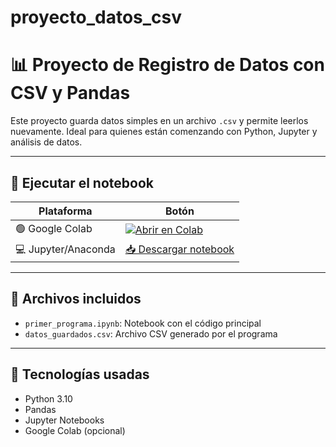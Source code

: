# proyecto_datos_csv
# 📊 Proyecto de Registro de Datos con CSV y Pandas

Este proyecto guarda datos simples en un archivo `.csv` y permite leerlos nuevamente. Ideal para quienes están comenzando con Python, Jupyter y análisis de datos.

---

## 🚀 Ejecutar el notebook

| Plataforma | Botón |
|-----------|--------|
| 🟢 Google Colab | [![Abrir en Colab](https://colab.research.google.com/assets/colab-badge.svg)](https://colab.research.google.com/github/AMERICO28/proyecto_datos_csv/blob/main/primer_programa.ipynb) |
| 💻 Jupyter/Anaconda | [📥 Descargar notebook](https://github.com/AMERICO28/proyecto_datos_csv/raw/main/primer_programa.ipynb) |

---

## 📁 Archivos incluidos

- `primer_programa.ipynb`: Notebook con el código principal
- `datos_guardados.csv`: Archivo CSV generado por el programa

---

## 🧠 Tecnologías usadas

- Python 3.10
- Pandas
- Jupyter Notebooks
- Google Colab (opcional)


